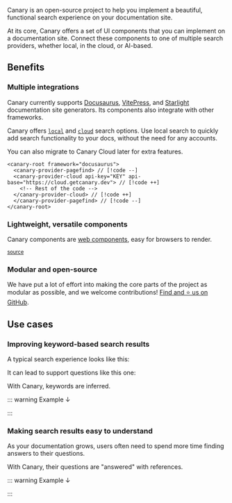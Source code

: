<script setup>
import SizeChart from '../../components/SizeChart.vue'
import Chat from '../../components/Chat.vue'
import Headline from '../../components/Headline.vue'
import KeywordSearchProblem from '../../components/KeywordSearchProblem.vue'
import KeywordSearchSolution from '../../components/KeywordSearchSolution.vue'
import SearchDigestProblem from '../../components/SearchDigestProblem.vue'
import SearchDigestSolution from '../../components/SearchDigestSolution.vue'
import QueryRankChart from '../../components/QueryRankChart.vue'

import { data as canarySearch } from '../../data/size_canary_search.data.js'
import { data as canaryAll } from '../../data/size_canary_all.data.js'
import { data as docsearch } from '../../data/size_docsearch.data.js'
import { data as inkeep } from '../../data/size_inkeep.data.js'
import { data as kapa } from '../../data/size_kapa.data.js'
import { data as mendable } from '../../data/size_mendable.data.js'

const packages = {
  "@docsearch/js": docsearch.size,
  '🐤@getcanary/web (Search)': canarySearch.size,
  '🐤@getcanary/web (Search + Ask)': canaryAll.size,
  "kapa-widget.bundle.js": kapa.size,
  "@mendable/search": mendable.size,
  "@inkeep/uikit-js": inkeep.size,
}

const keywordSearchProblemExample = {
  left: {
    query: "how to limit api cost",
    items: [
      {
        title: "Router - Load Balancing, Fallbacks",
        excerpt: "...litellm_model_<mark>cost</mark>_map -> use deployment_<mark>cost</mark>..."
      }
    ],
    emoji: "😢"
  },
  right: {
    query: "budget",
    items: [
      {
        title: "Budgets, Rate Limits",
        excerpt: "Set <mark>Budget</mark>s"
      },
      {
        title: "Budgets, Rate Limits",
        excerpt: "Setting Team <mark>Budget</mark>s"
      }
    ],
    emoji: "😊"
  }
}

const searchDigestProblemExample = {
  query: "config feature_a",
  items: [
    {
      excerpt: "<mark>feature_a</mark>: option_1, option_2, option_3, option_4, option_5...",
      title: "Reference - <mark>config</mark>.yaml"
    },
    {
      excerpt: "...<mark>feature_a</mark>is really good. there's 999 ways of doing...",
      title: "What is <mark>Feature_A</mark>?"
    },
    {
      excerpt: "...to configure options for <mark>feature_a</mark>, you shoud do this and that...",
      title: "Tutorial - <mark>Config</mark>uration"
    }
  ]
}
</script>

<Headline />

Canary is an open-source project to help you implement a beautiful, functional search experience on your documentation site. 

At its core, Canary offers a set of UI components that you can implement on a documentation site. Connect these components to one of multiple search providers, whether local, in the cloud, or AI-based.

## Benefits

### Multiple integrations

Canary currently supports [Docusaurus](https://docusaurus.io/), [VitePress](https://vitepress.dev/), and [Starlight](https://starlight.astro.build/) documentation site generators. Its components also integrate with other frameworks.

Canary offers [`local`](/docs/local/intro) and [`cloud`](/docs/cloud/intro) search options.
Use local search to quickly add search functionality to your docs, without the need for any accounts.

You can also migrate to Canary Cloud later for extra features.

```html-vue
<canary-root framework="docusaurus">
  <canary-provider-pagefind> // [!code --]
  <canary-provider-cloud api-key="KEY" api-base="https://cloud.getcanary.dev"> // [!code ++]
    <!-- Rest of the code -->
  </canary-provider-cloud> // [!code ++]
  </canary-provider-pagefind> // [!code --]
</canary-root>
```

### Lightweight, versatile components

Canary components are [web components](https://developer.mozilla.org/en-US/docs/Web/Web_Components), easy for browsers to render.

<sub><a href="https://github.com/fastrepl/canary/tree/main/js/apps/docs/data">source</a></sub>

<SizeChart 
title="Bundle size (Uncompressed)"
:labels="Object.keys(packages)"
:values="Object.values(packages)"
/>

### Modular and open-source

We have put a lot of effort into making the core parts of the project as modular as possible, and we welcome contributions! [Find and ⭐️ us on GitHub](https://github.com/fastrepl/canary).

## Use cases

### Improving keyword-based search results 

A typical search experience looks like this:

<KeywordSearchProblem v-bind="keywordSearchProblemExample" />

It can lead to support questions like this one:

<Chat
  left="👤 hi there! how can i <strong>set limit for api cost?</strong>"
  right="Here is <strong>our documentation</strong> for that. (readthemanual.com/<strong>budget</strong>-and-rate-limits) 👤"
/>

With Canary, keywords are inferred.

::: warning Example ↓

<KeywordSearchSolution />

:::

### Making search results easy to understand

As your documentation grows, users often need to spend more time finding answers to their questions.

<SearchDigestProblem v-bind="searchDigestProblemExample" />

With Canary, their questions are "answered" with references.

::: warning Example ↓

<SearchDigestSolution />

:::

